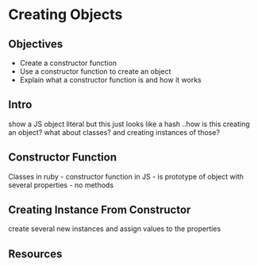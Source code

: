 # Creating Objects

## Objectives
+ Create a constructor function
+ Use a constructor function to create an object
+ Explain what a constructor function is and how it works

## Intro

show a JS object literal  but this just looks like a hash ..how is this creating an object? what about classes? and creating instances of those?


## Constructor Function
Classes in ruby - constructor function in JS  - is prototype of object
with several properties - no methods

## Creating Instance From Constructor

create several new instances and assign values to the properties

## Resources
